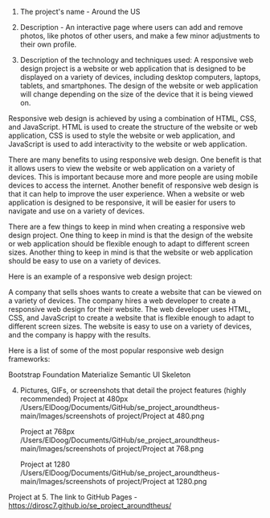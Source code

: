 1. The project's name - Around the US

2. Description - An interactive page where users can add and remove photos, like photos of other users, and make a few minor adjustments to their own profile.

3. Description of the technology and techniques used:
   A responsive web design project is a website or web application that is designed to be displayed on a variety of devices, including desktop computers, laptops, tablets, and smartphones. The design of the website or web application will change depending on the size of the device that it is being viewed on.

Responsive web design is achieved by using a combination of HTML, CSS, and JavaScript. HTML is used to create the structure of the website or web application, CSS is used to style the website or web application, and JavaScript is used to add interactivity to the website or web application.

There are many benefits to using responsive web design. One benefit is that it allows users to view the website or web application on a variety of devices. This is important because more and more people are using mobile devices to access the internet. Another benefit of responsive web design is that it can help to improve the user experience. When a website or web application is designed to be responsive, it will be easier for users to navigate and use on a variety of devices.

There are a few things to keep in mind when creating a responsive web design project. One thing to keep in mind is that the design of the website or web application should be flexible enough to adapt to different screen sizes. Another thing to keep in mind is that the website or web application should be easy to use on a variety of devices.

Here is an example of a responsive web design project:

A company that sells shoes wants to create a website that can be viewed on a variety of devices. The company hires a web developer to create a responsive web design for their website. The web developer uses HTML, CSS, and JavaScript to create a website that is flexible enough to adapt to different screen sizes. The website is easy to use on a variety of devices, and the company is happy with the results.

Here is a list of some of the most popular responsive web design frameworks:

Bootstrap
Foundation
Materialize
Semantic UI
Skeleton

4. Pictures, GIFs, or screenshots that detail the project features (highly recommended)
   Project at 480px /Users/ElDoog/Documents/GitHub/se_project_aroundtheus-main/Images/screenshots of project/Project at 480.png

   Project at 768px /Users/ElDoog/Documents/GitHub/se_project_aroundtheus-main/Images/screenshots of project/Project at 768.png

   Project at 1280 /Users/ElDoog/Documents/GitHub/se_project_aroundtheus-main/Images/screenshots of project/Project at 1280.png

Project at 5. The link to GitHub Pages - https://dirosc7.github.io/se_project_aroundtheus/
